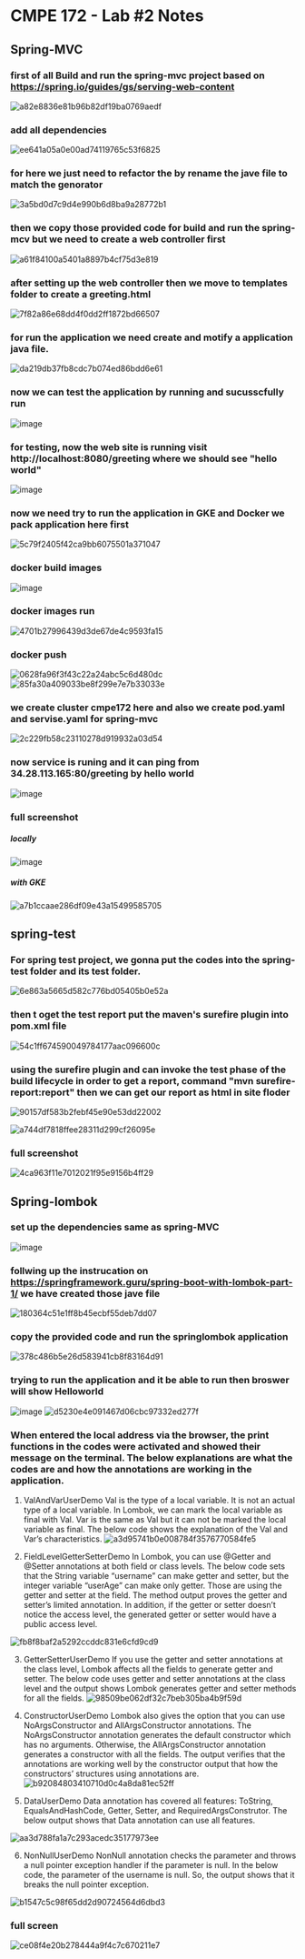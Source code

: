 # CMPE 172 - Lab #2 Notes

## Spring-MVC

### first of all  Build and run the spring-mvc project based on https://spring.io/guides/gs/serving-web-content
![a82e8836e81b96b82df19ba0769aedf](https://user-images.githubusercontent.com/60667298/221645367-b0c4e77b-ace9-473a-9495-50c91a212626.png)

### add all dependencies
![ee641a05a0e00ad74119765c53f6825](https://user-images.githubusercontent.com/60667298/221646103-18ae13bd-8f25-4b3e-b466-564411db3246.png)

### for here we just need to refactor the by rename the jave file to match the genorator
![3a5bd0d7c9d4e990b6d8ba9a28772b1](https://user-images.githubusercontent.com/60667298/221647010-0ee3624e-fc14-4e7c-909f-57c843f05f62.png)

### then we copy those provided code for build and run the spring-mcv but we need to create a  web controller first
![a61f84100a5401a8897b4cf75d3e819](https://user-images.githubusercontent.com/60667298/221647889-f1424cdc-61a0-4d96-ba90-5474a7319d46.png)

### after setting up the web controller then we move to templates folder to create a greeting.html 

![7f82a86e68dd4f0dd2ff1872bd66507](https://user-images.githubusercontent.com/60667298/221648899-ac672658-2c54-46e9-8730-48428372ef2e.png)

### for run the application we need create and motify a application java file.

![da219db37fb8cdc7b074ed86bdd6e61](https://user-images.githubusercontent.com/60667298/221649447-f22f18f8-bb40-482e-8de2-f74524ff48ea.png)

### now we can test the application by running and sucusscfully run
![image](https://user-images.githubusercontent.com/60667298/221650796-3b8b0e4d-4599-4c5d-9388-fbe1720b0f94.png)

### for testing, now the web site is running visit  http://localhost:8080/greeting where we should see "hello world"
![image](https://user-images.githubusercontent.com/60667298/221651185-2d64c602-8249-4fa3-9ad6-8a9bdbd989ec.png)

### now we need try to run the application in GKE and Docker we pack application here first

![5c79f2405f42ca9bb6075501a371047](https://user-images.githubusercontent.com/60667298/221662229-3e0467a8-3868-4c8a-9096-dbae67be9bce.png)

### docker build images
![image](https://user-images.githubusercontent.com/60667298/221677254-0461c638-5df0-417d-b671-1319543a1c5b.png)

### docker images run

![4701b27996439d3de67de4c9593fa15](https://user-images.githubusercontent.com/60667298/221678811-1f3ec778-2ea0-4b66-8797-cb930d69db2e.png)

### docker push

![0628fa96f3f43c22a24abc5c6d480dc](https://user-images.githubusercontent.com/60667298/221679405-edbf1bc6-9297-4ad6-beb6-04bc0870edac.png)
![85fa30a409033be8f299e7e7b33033e](https://user-images.githubusercontent.com/60667298/221679650-d2d4ffc9-0bb4-46b1-848c-60f9fcdaf6b7.png)

### we create cluster cmpe172  here and also we create pod.yaml and servise.yaml for spring-mvc

![2c229fb58c23110278d919932a03d54](https://user-images.githubusercontent.com/60667298/221684481-186cdda9-97aa-407b-be65-924e94841b40.png)

### now service is runing and it can ping from 34.28.113.165:80/greeting by hello world
![image](https://user-images.githubusercontent.com/60667298/221684661-cbbbfef7-cb27-4eb0-963c-67bf180f1c8c.png)


### full screenshot 
##### locally
![image](https://user-images.githubusercontent.com/60667298/221651986-e74dcbb1-0934-4a8a-86f0-eebf811bacdc.png)
##### with GKE
![a7b1ccaae286df09e43a15499585705](https://user-images.githubusercontent.com/60667298/221685142-aa623841-ba94-432f-8c8f-a4903d3b1864.png)



## spring-test

###  For spring test project, we gonna put the codes into the spring-test folder and its test folder.

![6e863a5665d582c776bd05405b0e52a](https://user-images.githubusercontent.com/60667298/221692790-6a9f39c2-e46b-4707-b1c0-3f22f45934a2.png)

### then t oget the test report put the maven's surefire plugin into pom.xml file
![54c1ff674590049784177aac096600c](https://user-images.githubusercontent.com/60667298/221693145-2911f18f-adec-431e-b68c-aa67bb424f4c.png)


### using the surefire plugin and can invoke the test phase of the build lifecycle in order to get a report, command "mvn surefire-report:report" then we can get our report as html in site floder
![90157df583b2febf45e90e53dd22002](https://user-images.githubusercontent.com/60667298/221702038-f4a58662-5b13-4580-8a65-df24fbd9260c.png)

![a744df7818ffee28311d299cf26095e](https://user-images.githubusercontent.com/60667298/221702254-f73b3cb3-62ae-4028-8809-c0af303b9f5e.png)

### full screenshot

![4ca963f11e7012021f95e9156b4ff29](https://user-images.githubusercontent.com/60667298/221702513-0f3df079-ce8b-4147-9876-caaac119cbf1.png)


## Spring-lombok

### set up the dependencies same as spring-MVC
![image](https://user-images.githubusercontent.com/60667298/221655662-9f5e7c64-4bd0-475e-9e7a-e08339234773.png)

### follwing up the instrucation on https://springframework.guru/spring-boot-with-lombok-part-1/ we have created those jave file 

![180364c51e1ff8b45ecbf55deb7dd07](https://user-images.githubusercontent.com/60667298/221656955-b422ebf6-4375-4395-9813-67352d2244da.png)

### copy the provided code and run the springlombok application

![378c486b5e26d583941cb8f83164d91](https://user-images.githubusercontent.com/60667298/221659451-a179ec40-ca84-4170-af74-5a087f085835.png)

### trying to run the application and it be able to run then broswer will show Helloworld

![image](https://user-images.githubusercontent.com/60667298/221659908-d2f47dc0-04b3-4d61-b842-14637ec898f8.png)
![d5230e4e091467d06cbc97332ed277f](https://user-images.githubusercontent.com/60667298/221706515-7c7b07b6-b274-482b-8223-3ae5de0c21a5.png)

### When entered the local address via the browser, the print functions in the codes were activated and showed their message on the terminal. The below explanations are what the codes are and how the annotations are working in the application.

1. ValAndVarUserDemo
Val is the type of a local variable. It is not an actual type of a local variable. In Lombok, we can mark the local variable as final with Val. Var is the same as Val but it can not be marked the local variable as final. The below code shows the explanation of the Val and Var’s characteristics.
![a3d95741b0e008784f3576770584fe5](https://user-images.githubusercontent.com/60667298/221707901-24403f95-32e3-4fb1-b081-cc64045c0d56.png)

2. FieldLevelGetterSetterDemo
In Lombok, you can use @Getter and @Setter annotations at both field or class levels. The below code sets that the String variable “username” can make getter and setter, but the integer variable “userAge” can make only getter. Those are using the getter and setter at the field. The method output proves the getter and setter’s limited annotation. In addition, if the getter or setter doesn’t notice the access level, the generated getter or setter would have a public access level.

![fb8f8baf2a5292ccddc831e6cfd9cd9](https://user-images.githubusercontent.com/60667298/221708374-fa2ab88b-6615-4f3f-a247-dca880f603fb.png)

3. GetterSetterUserDemo
If you use the getter and setter annotations at the class level, Lombok affects all the fields to generate getter and setter. The below code uses getter and setter annotations at the class level and the output shows Lombok generates getter and setter methods for all the fields.
![98509be062df32c7beb305ba4b9f59d](https://user-images.githubusercontent.com/60667298/221708781-9cf4b4bd-ed9d-4193-b7de-1bed8ac4fc98.png)

4. ConstructorUserDemo
Lombok also gives the option that you can use NoArgsConstructor and AllArgsConstructor annotations. The NoArgsConstructor annotation generates the default constructor which has no arguments. Otherwise, the AllArgsConstructor annotation generates a constructor with all the fields. The output verifies that the annotations are working well by the constructor output that how the constructors’ structures using annotations are.
![b92084803410710d0c4a8da81ec52ff](https://user-images.githubusercontent.com/60667298/221709179-0f875321-e824-488d-91c5-a2759206a514.png)

5. DataUserDemo
Data annotation has covered all features: ToString, EqualsAndHashCode, Getter, Setter, and RequiredArgsConstrutor. The below output shows that Data annotation can use all features.

![aa3d788fa1a7c293acedc35177973ee](https://user-images.githubusercontent.com/60667298/221709321-f8b7d3f7-ca08-4fa8-8735-5243cc0fa15f.png)

6. NonNullUserDemo
NonNull annotation checks the parameter and throws a null pointer exception handler if the parameter is null. In the below code, the parameter of the username is null. So, the output shows that it breaks the null pointer exception.

![b1547c5c98f65dd2d90724564d6dbd3](https://user-images.githubusercontent.com/60667298/221709543-3c17c587-5e8d-468c-a36a-c5a3e3bfeba3.png)

### full screen
![ce08f4e20b278444a9f4c7c670211e7](https://user-images.githubusercontent.com/60667298/221709769-8589e2ed-e452-4b41-9c80-3d48919dd64d.png)



